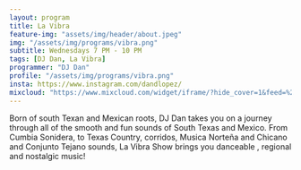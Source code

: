 ```yaml
---
layout: program
title: La Vibra
feature-img: "assets/img/header/about.jpeg"
img: "/assets/img/programs/vibra.png"
subtitle: Wednesdays 7 PM - 10 PM
tags: [DJ Dan, La Vibra]
programmer: "DJ Dan"
profile: "/assets/img/programs/vibra.png"
insta: https://www.instagram.com/dandlopez/
mixcloud: "https://www.mixcloud.com/widget/iframe/?hide_cover=1&feed=%2Ftropicofm%2Fplaylists%2Fla-vibra%2F"
---
```


Born of south Texan and Mexican roots, DJ Dan takes you on a journey through all of the smooth and fun sounds of South Texas and Mexico. From Cumbia Sonidera, to Texas Country, corridos, Musica Norteña and Chicano and Conjunto Tejano sounds, La Vibra Show brings you danceable , regional and nostalgic music!
